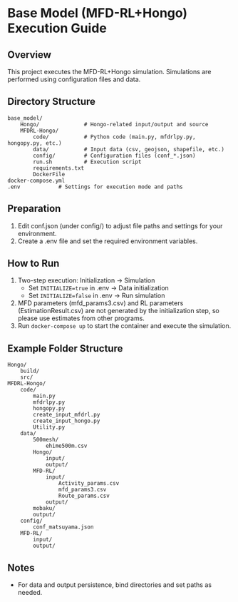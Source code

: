 # Base Model (MFD-RL+Hongo) Execution Guide

## Overview
This project executes the MFD-RL+Hongo simulation. Simulations are performed using configuration files and data.

## Directory Structure
```
base_model/
    Hongo/              # Hongo-related input/output and source
    MFDRL-Hongo/
        code/           # Python code (main.py, mfdrlpy.py, hongopy.py, etc.)
        data/           # Input data (csv, geojson, shapefile, etc.)
        config/         # Configuration files (conf_*.json)
        run.sh          # Execution script
        requirements.txt
        DockerFile
docker-compose.yml
.env            # Settings for execution mode and paths
```

## Preparation
1. Edit conf.json (under config/) to adjust file paths and settings for your environment.
2. Create a .env file and set the required environment variables.

## How to Run
1. Two-step execution: Initialization → Simulation
   - Set `INITIALIZE=true` in .env → Data initialization
   - Set `INITIALIZE=false` in .env → Run simulation
2. MFD parameters (mfd_params3.csv) and RL parameters (EstimationResult.csv) are not generated by the initialization step, so please use estimates from other programs.
3. Run `docker-compose up` to start the container and execute the simulation.

## Example Folder Structure
```
Hongo/
    build/
    src/
MFDRL-Hongo/
    code/
        main.py
        mfdrlpy.py
        hongopy.py
        create_input_mfdrl.py
        create_input_hongo.py
        Utility.py
    data/
        500mesh/
            ehime500m.csv
        Hongo/
            input/
            output/
        MFD-RL/
            input/
                Activity_params.csv
                mfd_params3.csv
                Route_params.csv
            output/
        mobaku/
        output/
    config/
        conf_matsuyama.json
    MFD-RL/
        input/
        output/
```

## Notes
- For data and output persistence, bind directories and set paths as needed.
